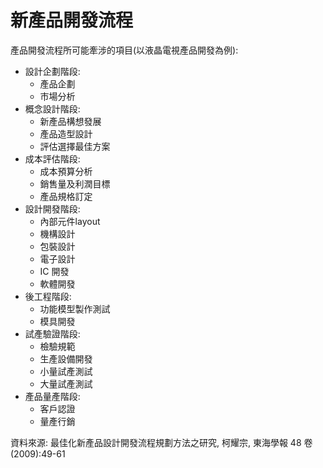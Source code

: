 # 新產品開發流程
產品開發流程所可能牽涉的項目(以液晶電視產品開發為例):
* 設計企劃階段:
  * 產品企劃
  * 市場分析
* 概念設計階段:
  * 新產品構想發展
  * 產品造型設計
  * 評估選擇最佳方案
* 成本評估階段:
  * 成本預算分析
  * 銷售量及利潤目標
  * 產品規格訂定
* 設計開發階段:
  * 內部元件layout
  * 機構設計
  * 包裝設計
  * 電子設計
  * IC 開發
  * 軟體開發
* 後工程階段:
  * 功能模型製作測試
  * 模具開發
* 試產驗證階段:
  * 檢驗規範
  * 生產設備開發
  * 小量試產測試
  * 大量試產測試
* 產品量產階段:
  * 客戶認證
  * 量產行銷

資料來源: 最佳化新產品設計開發流程規劃方法之研究, 柯耀宗, 東海學報 48 卷(2009):49-61
